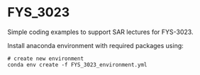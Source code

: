 # FYS_3023

Simple coding examples to support SAR lectures for FYS-3023.

Install anaconda environment with required packages using:

    # create new environment
    conda env create -f FYS_3023_environment.yml 

